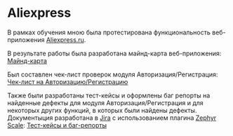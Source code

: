 # Aliexpress

В рамках обучения мною была протестирована функциональность веб-приложения [Aliexpress.ru](https://aliexpress.ru).

В результате работы была разработана майнд-карта веб-приложения:
[Майнд-карта](https://github.com/VinokurovSS/Aliexpress/blob/main/Source/Aliexpress.ru_mindmap.pdf)

Был составлен чек-лист проверок модуля Авторизация/Регистрация:
[Чек-лист на Авторизацию/Регистрацию](https://docs.google.com/spreadsheets/d/1KqWkQ5X2oqGDGCnyt_1CAB-Ih621juW5TIUr1mFeh7E/edit?usp=sharing)

Также были разработаны тест-кейсы и оформлены баг репорты на найденные дефекты для модуля Авторизация/Регистрация и для некоторых других функций, в которых были найдены дефекты. Документыция разработана в [Jira](https://www.atlassian.com/ru/software/jira) с использованием плагина [Zephyr Scale](https://smartbear.com/test-management/zephyr-scale/):
[Тест-кейсы и баг-репорты](https://github.com/VinokurovSS/Aliexpress/blob/main/Source/Aliexpress_test-cases_bug-reports.pdf)